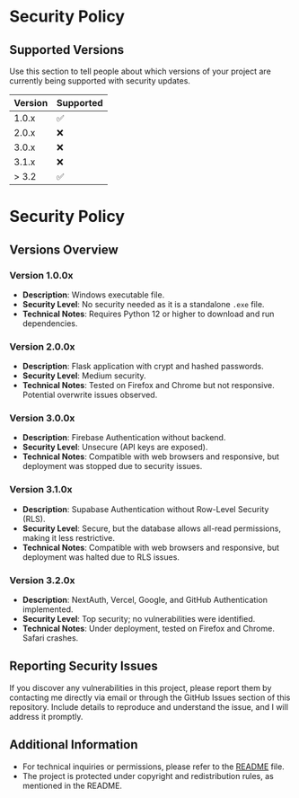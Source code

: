# Security Policy

## Supported Versions

Use this section to tell people about which versions of your project are
currently being supported with security updates.

| Version | Supported          |
| ------- | ------------------ |
| 1.0.x   | :white_check_mark: |
| 2.0.x   | :x:                |
| 3.0.x   | :x:                |
| 3.1.x   | :x:                |
| > 3.2   | :white_check_mark: |

# Security Policy

## Versions Overview

### Version 1.0.0x
- **Description**: Windows executable file.
- **Security Level**: No security needed as it is a standalone `.exe` file.
- **Technical Notes**: Requires Python 12 or higher to download and run dependencies.

### Version 2.0.0x
- **Description**: Flask application with crypt and hashed passwords.
- **Security Level**: Medium security.
- **Technical Notes**: Tested on Firefox and Chrome but not responsive. Potential overwrite issues observed.

### Version 3.0.0x
- **Description**: Firebase Authentication without backend.
- **Security Level**: Unsecure (API keys are exposed).
- **Technical Notes**: Compatible with web browsers and responsive, but deployment was stopped due to security issues.

### Version 3.1.0x
- **Description**: Supabase Authentication without Row-Level Security (RLS).
- **Security Level**: Secure, but the database allows all-read permissions, making it less restrictive.
- **Technical Notes**: Compatible with web browsers and responsive, but deployment was halted due to RLS issues.

### Version 3.2.0x
- **Description**: NextAuth, Vercel, Google, and GitHub Authentication implemented.
- **Security Level**: Top security; no vulnerabilities were identified.
- **Technical Notes**: Under deployment, tested on Firefox and Chrome. Safari crashes.

## Reporting Security Issues

If you discover any vulnerabilities in this project, please report them by contacting me directly via email or through the GitHub Issues section of this repository. Include details to reproduce and understand the issue, and I will address it promptly.

## Additional Information

- For technical inquiries or permissions, please refer to the [README](README.md) file.
- The project is protected under copyright and redistribution rules, as mentioned in the README.


